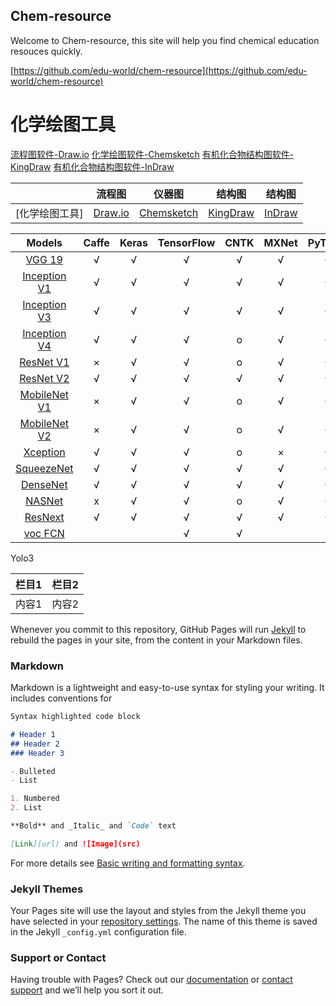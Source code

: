 ## Chem-resource

Welcome to Chem-resource, this site will help you find chemical education resouces quickly.

[https://github.com/edu-world/chem-resource](https://github.com/edu-world/chem-resource) 

# 化学绘图工具
[流程图软件-Draw.io](https://draw-io.en.softonic.com/) 
[化学绘图软件-Chemsketch](http://www.acdlabs.com/home/) 
[有机化合物结构图软件-KingDraw](http://www.kingdraw.cn/) 
[有机化合物结构图软件-InDraw](http://www.integle.com/static/indraw) 


|       | 流程图 | 仪器图 | 结构图 | 结构图 | 
|:-------:|:-----:|:-----:|:----------:|:----:|
|[化学绘图工具]| [Draw.io](https://draw-io.en.softonic.com/) | [Chemsketch](http://www.acdlabs.com/home/)  | [KingDraw](http://www.kingdraw.cn/)  | [InDraw](http://www.integle.com/static/indraw)  |



|Models | Caffe | Keras | TensorFlow | CNTK | MXNet | PyTorch  | CoreML | ONNX
|:-----:|:-----:|:-----:|:----------:|:----:|:-----:|:--------:|:------:|:-----:|
[VGG 19](https://arxiv.org/abs/1409.1556.pdf) | √ | √ | √ | √ | √ | √ | √ | √
[Inception V1](https://arxiv.org/abs/1409.4842v1) | √ | √ | √ | √ | √ | √ | √ | √
[Inception V3](https://arxiv.org/abs/1512.00567)  | √ | √ | √ | √ | √ | √ | √ | √
[Inception V4](https://arxiv.org/abs/1512.00567)  | √ | √ | √ | o | √ | √ | √ | √
[ResNet V1](https://arxiv.org/abs/1512.03385)                               |   ×   |   √   |     √      |   o  |   √   |    √ | √ | √
[ResNet V2](https://arxiv.org/abs/1603.05027)                               |   √   |   √   |     √      |   √  |   √   | √ | √ | √
[MobileNet V1](https://arxiv.org/pdf/1704.04861.pdf)                        |   ×   |   √   |     √      |   o  |   √   |    √       | √ | √ | √
[MobileNet V2](https://arxiv.org/pdf/1704.04861.pdf)                        |   ×   |   √   |     √      |   o  |   √   |    √       | √ | √ | √
[Xception](https://arxiv.org/pdf/1610.02357.pdf)                            |   √   |   √   |     √      |   o  |   ×   |    √ | √ | √ | √
[SqueezeNet](https://arxiv.org/pdf/1602.07360)                              |   √   |   √   |     √      |   √  |   √   |    √ | √ | √ | √
[DenseNet](https://arxiv.org/abs/1608.06993)                                |   √   |   √   |     √      |   √  |   √   |    √       | √ | √
[NASNet](https://arxiv.org/abs/1707.07012)                                  |   x   |   √   |     √      |   o  |   √   | √ | √ | x
[ResNext](https://arxiv.org/abs/1611.05431)                                 |   √   |   √   |     √      |   √  |   √   | √ | √ | √ | √ | √
[voc FCN](https://people.eecs.berkeley.edu/~jonlong/long_shelhamer_fcn.pdf) |       |       |     √      |   √  |       |
Yolo3  

|  栏目1  |  栏目2  |
| ------- | -------|
|  内容1  |  内容2  |

Whenever you commit to this repository, GitHub Pages will run [Jekyll](https://jekyllrb.com/) to rebuild the pages in your site, from the content in your Markdown files.

### Markdown

Markdown is a lightweight and easy-to-use syntax for styling your writing. It includes conventions for

```markdown
Syntax highlighted code block

# Header 1
## Header 2
### Header 3

- Bulleted
- List

1. Numbered
2. List

**Bold** and _Italic_ and `Code` text

[Link](url) and ![Image](src)
```

For more details see [Basic writing and formatting syntax](https://docs.github.com/en/github/writing-on-github/getting-started-with-writing-and-formatting-on-github/basic-writing-and-formatting-syntax).

### Jekyll Themes

Your Pages site will use the layout and styles from the Jekyll theme you have selected in your [repository settings](https://github.com/edu-world/chem-resource/settings/pages). The name of this theme is saved in the Jekyll `_config.yml` configuration file.

### Support or Contact

Having trouble with Pages? Check out our [documentation](https://docs.github.com/categories/github-pages-basics/) or [contact support](https://support.github.com/contact) and we’ll help you sort it out.

